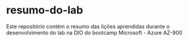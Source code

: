 # resumo-do-lab
Este repositório contém o resumo das lições aprendidas durante o desenvolvimento do lab na DIO do bootcamp Microsoft - Azure AZ-900
